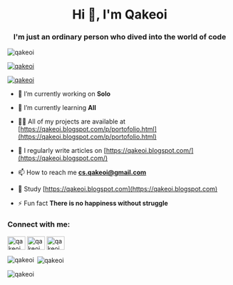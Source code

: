 <h1 align="center">Hi 👋, I'm Qakeoi</h1>
<h3 align="center">I'm just an ordinary person who dived into the world of code</h3>

<p align="left"> <img src="https://komarev.com/ghpvc/?username=qakeoi&label=Profile%20views&color=0e75b6&style=flat" alt="qakeoi" /> </p>

<p align="left"> <a href="https://github.com/ryo-ma/github-profile-trophy"><img src="https://github-profile-trophy.vercel.app/?username=qakeoi" alt="qakeoi" /></a> </p>

<p align="left"> <a href="https://twitter.com/qakeoi" target="blank"><img src="https://img.shields.io/twitter/follow/qakeoi?logo=twitter&style=for-the-badge" alt="qakeoi" /></a> </p>

- 🔭 I’m currently working on **Solo**

- 🌱 I’m currently learning **All**

- 👨‍💻 All of my projects are available at [https://qakeoi.blogspot.com/p/portofolio.html](https://qakeoi.blogspot.com/p/portofolio.html)

- 📝 I regularly write articles on [https://qakeoi.blogspot.com/](https://qakeoi.blogspot.com/)

- 📫 How to reach me **cs.qakeoi@gmail.com**

- 💬 Study [https://qakeoi.blogspot.com](https://qakeoi.blogspot.com)

- ⚡ Fun fact **There is no happiness without struggle**

<h3 align="left">Connect with me:</h3>
<p align="left">
<a href="https://twitter.com/qakeoi" target="blank"><img align="center" src="https://raw.githubusercontent.com/rahuldkjain/github-profile-readme-generator/master/src/images/icons/Social/twitter.svg" alt="qakeoi" height="30" width="40" /></a>
<a href="https://instagram.com/qakeoi" target="blank"><img align="center" src="https://raw.githubusercontent.com/rahuldkjain/github-profile-readme-generator/master/src/images/icons/Social/instagram.svg" alt="qakeoi" height="30" width="40" /></a>
<a href="https://www.youtube.com/c/qakeoi" target="blank"><img align="center" src="https://raw.githubusercontent.com/rahuldkjain/github-profile-readme-generator/master/src/images/icons/Social/youtube.svg" alt="qakeoi" height="30" width="40" /></a>
</p>

<p><img align="left" src="https://github-readme-stats.vercel.app/api/top-langs?username=qakeoi&show_icons=true&locale=en&layout=compact" alt="qakeoi" /></p>

<p>&nbsp;<img align="center" src="https://github-readme-stats.vercel.app/api?username=qakeoi&show_icons=true&locale=en" alt="qakeoi" /></p>

<p><img align="center" src="https://github-readme-streak-stats.herokuapp.com/?user=qakeoi&" alt="qakeoi" /></p>
